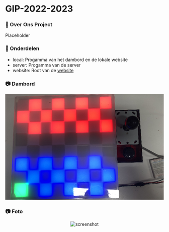# GIP-2022-2023

### :star2: Over Ons Project
Placeholder

### :dart: Onderdelen
- local: Progamma van het dambord en de lokale website
- server: Progamma van de server
- website: Root van de [website](https://dambord.netlify.app/)

### :camera: Dambord
<div align="center"> 
  <img src="img1.png" alt="screenshot" />
</div>

### :camera: Foto
<div align="center"> 
  <img src="https://placehold.co/600x400?text=Image+2" alt="screenshot" />
</div>
